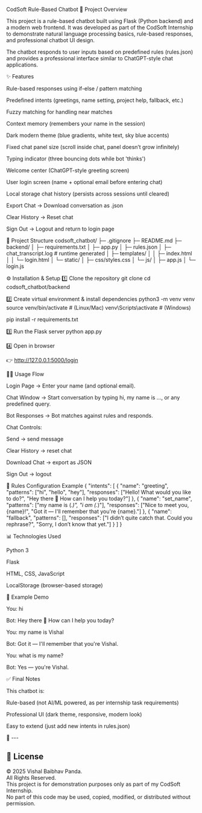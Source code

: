 CodSoft Rule-Based Chatbot
🚀 Project Overview

This project is a rule-based chatbot built using Flask (Python backend) and a modern web frontend.
It was developed as part of the CodSoft Internship to demonstrate natural language processing basics,
rule-based responses, and professional chatbot UI design.

The chatbot responds to user inputs based on predefined rules (rules.json) and provides a professional interface similar to ChatGPT-style chat applications.

✨ Features

Rule-based responses using if-else / pattern matching

Predefined intents (greetings, name setting, project help, fallback, etc.)

Fuzzy matching for handling near matches

Context memory (remembers your name in the session)

Dark modern theme (blue gradients, white text, sky blue accents)

Fixed chat panel size (scroll inside chat, panel doesn’t grow infinitely)

Typing indicator (three bouncing dots while bot 'thinks')

Welcome center (ChatGPT-style greeting screen)

User login screen (name + optional email before entering chat)

Local storage chat history (persists across sessions until cleared)

Export Chat → Download conversation as .json

Clear History → Reset chat

Sign Out → Logout and return to login page

📂 Project Structure
codsoft_chatbot/
├─ .gitignore
├─ README.md
├─ backend/
│  ├─ requirements.txt
│  ├─ app.py
│  ├─ rules.json
│  ├─ chat_transcript.log     # runtime generated
│  ├─ templates/
│  │  ├─ index.html
│  │  └─ login.html
│  └─ static/
│     ├─ css/styles.css
│     └─ js/
│        ├─ app.js
│        └─ login.js

⚙️ Installation & Setup
1️⃣ Clone the repository
git clone <your-repo-url>
cd codsoft_chatbot/backend

2️⃣ Create virtual environment & install dependencies
python3 -m venv venv
source venv/bin/activate   # (Linux/Mac)
venv\Scripts\activate      # (Windows)

pip install -r requirements.txt

3️⃣ Run the Flask server
python app.py

4️⃣ Open in browser

👉 http://127.0.0.1:5000/login

🧑‍💻 Usage Flow

Login Page → Enter your name (and optional email).

Chat Window → Start conversation by typing hi, my name is ..., or any predefined query.

Bot Responses → Bot matches against rules and responds.

Chat Controls:

Send → send message

Clear History → reset chat

Download Chat → export as JSON

Sign Out → logout

📝 Rules Configuration Example
{
  "intents": [
    {
      "name": "greeting",
      "patterns": ["hi", "hello", "hey"],
      "responses": ["Hello! What would you like to do?", "Hey there 👋 How can I help you today?"]
    },
    {
      "name": "set_name",
      "patterns": ["my name is (.*)", "i am (.*)"],
      "responses": ["Nice to meet you, {name}!", "Got it — I'll remember that you're {name}."]
    },
    {
      "name": "fallback",
      "patterns": [],
      "responses": ["I didn’t quite catch that. Could you rephrase?", "Sorry, I don’t know that yet."]
    }
  ]
}

📊 Technologies Used

Python 3

Flask

HTML, CSS, JavaScript

LocalStorage (browser-based storage)

📌 Example Demo

You: hi

Bot: Hey there 👋 How can I help you today?

You: my name is Vishal

Bot: Got it — I'll remember that you're Vishal.

You: what is my name?

Bot: Yes — you're Vishal.

✅ Final Notes

This chatbot is:

Rule-based (not AI/ML powered, as per internship task requirements)

Professional UI (dark theme, responsive, modern look)

Easy to extend (just add new intents in rules.json)

📌 ---

## 📜 License
© 2025 Vishal Baibhav Panda.  
All Rights Reserved.  
This project is for demonstration purposes only as part of my CodSoft Internship.  
No part of this code may be used, copied, modified, or distributed without permission.



